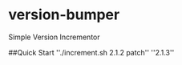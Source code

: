 # version-bumper
Simple Version Incrementor

##Quick Start
''./increment.sh 2.1.2 patch''
''2.1.3''
